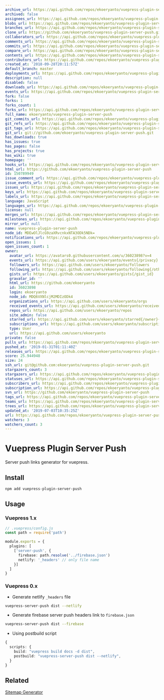 ```yaml
---
archive_url: https://api.github.com/repos/ekoeryanto/vuepress-plugin-server-push/{archive_format}{/ref}
archived: false
assignees_url: https://api.github.com/repos/ekoeryanto/vuepress-plugin-server-push/assignees{/user}
blobs_url: https://api.github.com/repos/ekoeryanto/vuepress-plugin-server-push/git/blobs{/sha}
branches_url: https://api.github.com/repos/ekoeryanto/vuepress-plugin-server-push/branches{/branch}
clone_url: https://github.com/ekoeryanto/vuepress-plugin-server-push.git
collaborators_url: https://api.github.com/repos/ekoeryanto/vuepress-plugin-server-push/collaborators{/collaborator}
comments_url: https://api.github.com/repos/ekoeryanto/vuepress-plugin-server-push/comments{/number}
commits_url: https://api.github.com/repos/ekoeryanto/vuepress-plugin-server-push/commits{/sha}
compare_url: https://api.github.com/repos/ekoeryanto/vuepress-plugin-server-push/compare/{base}...{head}
contents_url: https://api.github.com/repos/ekoeryanto/vuepress-plugin-server-push/contents/{+path}
contributors_url: https://api.github.com/repos/ekoeryanto/vuepress-plugin-server-push/contributors
created_at: '2018-09-28T20:11:57Z'
default_branch: master
deployments_url: https://api.github.com/repos/ekoeryanto/vuepress-plugin-server-push/deployments
description: null
disabled: false
downloads_url: https://api.github.com/repos/ekoeryanto/vuepress-plugin-server-push/downloads
events_url: https://api.github.com/repos/ekoeryanto/vuepress-plugin-server-push/events
fork: false
forks: 1
forks_count: 1
forks_url: https://api.github.com/repos/ekoeryanto/vuepress-plugin-server-push/forks
full_name: ekoeryanto/vuepress-plugin-server-push
git_commits_url: https://api.github.com/repos/ekoeryanto/vuepress-plugin-server-push/git/commits{/sha}
git_refs_url: https://api.github.com/repos/ekoeryanto/vuepress-plugin-server-push/git/refs{/sha}
git_tags_url: https://api.github.com/repos/ekoeryanto/vuepress-plugin-server-push/git/tags{/sha}
git_url: git://github.com/ekoeryanto/vuepress-plugin-server-push.git
has_downloads: true
has_issues: true
has_pages: false
has_projects: true
has_wiki: true
homepage: ''
hooks_url: https://api.github.com/repos/ekoeryanto/vuepress-plugin-server-push/hooks
html_url: https://github.com/ekoeryanto/vuepress-plugin-server-push
id: 150789949
issue_comment_url: https://api.github.com/repos/ekoeryanto/vuepress-plugin-server-push/issues/comments{/number}
issue_events_url: https://api.github.com/repos/ekoeryanto/vuepress-plugin-server-push/issues/events{/number}
issues_url: https://api.github.com/repos/ekoeryanto/vuepress-plugin-server-push/issues{/number}
keys_url: https://api.github.com/repos/ekoeryanto/vuepress-plugin-server-push/keys{/key_id}
labels_url: https://api.github.com/repos/ekoeryanto/vuepress-plugin-server-push/labels{/name}
language: JavaScript
languages_url: https://api.github.com/repos/ekoeryanto/vuepress-plugin-server-push/languages
license: null
merges_url: https://api.github.com/repos/ekoeryanto/vuepress-plugin-server-push/merges
milestones_url: https://api.github.com/repos/ekoeryanto/vuepress-plugin-server-push/milestones{/number}
mirror_url: null
name: vuepress-plugin-server-push
node_id: MDEwOlJlcG9zaXRvcnkxNTA3ODk5NDk=
notifications_url: https://api.github.com/repos/ekoeryanto/vuepress-plugin-server-push/notifications{?since,all,participating}
open_issues: 1
open_issues_count: 1
owner:
  avatar_url: https://avatars0.githubusercontent.com/u/36023898?v=4
  events_url: https://api.github.com/users/ekoeryanto/events{/privacy}
  followers_url: https://api.github.com/users/ekoeryanto/followers
  following_url: https://api.github.com/users/ekoeryanto/following{/other_user}
  gists_url: https://api.github.com/users/ekoeryanto/gists{/gist_id}
  gravatar_id: ''
  html_url: https://github.com/ekoeryanto
  id: 36023898
  login: ekoeryanto
  node_id: MDQ6VXNlcjM2MDIzODk4
  organizations_url: https://api.github.com/users/ekoeryanto/orgs
  received_events_url: https://api.github.com/users/ekoeryanto/received_events
  repos_url: https://api.github.com/users/ekoeryanto/repos
  site_admin: false
  starred_url: https://api.github.com/users/ekoeryanto/starred{/owner}{/repo}
  subscriptions_url: https://api.github.com/users/ekoeryanto/subscriptions
  type: User
  url: https://api.github.com/users/ekoeryanto
private: false
pulls_url: https://api.github.com/repos/ekoeryanto/vuepress-plugin-server-push/pulls{/number}
pushed_at: '2019-01-31T01:11:40Z'
releases_url: https://api.github.com/repos/ekoeryanto/vuepress-plugin-server-push/releases{/id}
score: 25.944948
size: 24
ssh_url: git@github.com:ekoeryanto/vuepress-plugin-server-push.git
stargazers_count: 3
stargazers_url: https://api.github.com/repos/ekoeryanto/vuepress-plugin-server-push/stargazers
statuses_url: https://api.github.com/repos/ekoeryanto/vuepress-plugin-server-push/statuses/{sha}
subscribers_url: https://api.github.com/repos/ekoeryanto/vuepress-plugin-server-push/subscribers
subscription_url: https://api.github.com/repos/ekoeryanto/vuepress-plugin-server-push/subscription
svn_url: https://github.com/ekoeryanto/vuepress-plugin-server-push
tags_url: https://api.github.com/repos/ekoeryanto/vuepress-plugin-server-push/tags
teams_url: https://api.github.com/repos/ekoeryanto/vuepress-plugin-server-push/teams
trees_url: https://api.github.com/repos/ekoeryanto/vuepress-plugin-server-push/git/trees{/sha}
updated_at: '2019-07-03T10:35:25Z'
url: https://api.github.com/repos/ekoeryanto/vuepress-plugin-server-push
watchers: 3
watchers_count: 3
---
```


# Vuepress Plugin Server Push

Server push links generator for vuepress.

## Install

```sh
npm add vuepress-plugin-server-push
```

## Usage

### Vuepress 1.x

```ts
// .vuepress/config.js
const path = require('path')

module.exports = {
  plugins: [
    ['server-push', {
      firebase: path.resolve('../firebase.json')
      netlify: '_headers' // only file name
    }]
  ]
}
```

### Vuepress 0.x

- Generate netlify `_headers` file

```sh
vuepress-server-push dist --netlify
```

- Generate firebase server push headers link to `firebase.json`

```sh
vuepress-server-push dist --firebase
```

- Using postbuild script

```ts
{
  scripts: {
    build: "vuepress build docs -d dist",
    postbuild: "vuepress-server-push dist --netlify",
  }
}
```

## Related
[Sitemap Generator](https://github.com/ekoeryanto/vuepress-plugin-sitemap)
